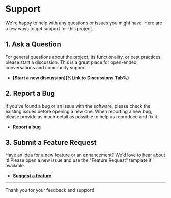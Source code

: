 # Support

We're happy to help with any questions or issues you might have. Here are a few ways to get support for this project.

## 1. Ask a Question

For general questions about the project, its functionality, or best practices, please start a discussion. This is a great place for open-ended conversations and community support.

* **[Start a new discussion](%Link to Discussions Tab%)**

## 2. Report a Bug

If you've found a bug or an issue with the software, please check the existing issues before opening a new one. When reporting a new bug, please provide as much detail as possible to help us reproduce and fix it.

* **[Report a bug](https://github.com/Zwarb/.github/issues)**

## 3. Submit a Feature Request

Have an idea for a new feature or an enhancement? We'd love to hear about it! Please open a new issue and use the "Feature Request" template if available.

* **[Suggest a feature](https://github.com/Zwarb/.github/issues)**

---

Thank you for your feedback and support!
